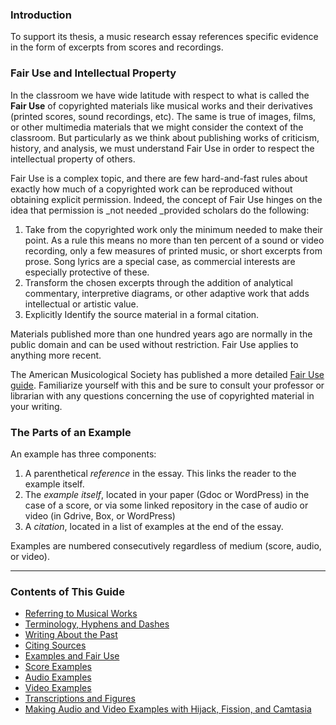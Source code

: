 ### Introduction

To support its thesis, a music research essay references specific evidence in the form of excerpts from scores and recordings.

### Fair Use and Intellectual Property

In the classroom we have wide latitude with respect to what is called the **Fair Use** of copyrighted materials like musical works and their derivatives (printed scores, sound recordings, etc). The same is true of images, films, or other multimedia materials that we might consider the context of the classroom. But particularly as we think about publishing works of criticism, history, and analysis, we must understand Fair Use in order to respect the intellectual property of others.

Fair Use is a complex topic, and there are few hard-and-fast rules about exactly how much of a copyrighted work can be reproduced without obtaining explicit permission. Indeed, the concept of Fair Use hinges on the idea that permission is _not needed _provided scholars do the following:

1. Take from the copyrighted work only the minimum needed to make their point. As a rule this means no more than ten percent of a sound or video recording, only a few measures of printed music, or short excerpts from prose. Song lyrics are a special case, as commercial interests are especially protective of these.
2. Transform the chosen excerpts through the addition of analytical commentary, interpretive diagrams, or other adaptive work that adds intellectual or artistic value.
3. Explicitly Identify the source material in a formal citation. 

Materials published more than one hundred years ago are normally in the public domain and can be used without restriction. Fair Use applies to anything more recent.  

The American Musicological Society has published a more detailed [Fair Use guide](https://drive.google.com/file/d/1jOVB9BDb7nCCR9Fqa7OQ3kk9jLxDy5U0/view?usp=sharing). Familiarize yourself with this and be sure to consult your professor or librarian with any questions concerning the use of copyrighted material in your writing.

### The Parts of an Example

An example has three components:

1. A parenthetical _reference_ in the essay. This links the reader to the example itself.
2. The _example_ _itself_, located in your paper (Gdoc or WordPress) in the case of a score, or via some linked repository in the case of audio or video (in Gdrive, Box, or WordPress)
3. A _citation_, located in a list of examples at the end of the essay. 

Examples are numbered consecutively regardless of medium (score, audio, or video).

-----

### Contents of This Guide

- [Referring to Musical Works](1_works.md)
- [Terminology, Hyphens and Dashes](2_terms.md)
- [Writing About the Past](3_past.md)
- [Citing Sources](4_citing_sources.md)
- [Examples and Fair Use](5_examples_intro.md)
- [Score Examples](6_score_example.md)
- [Audio Examples](7_audio_example.md)
- [Video Examples](8_video_example.md)
- [Transcriptions and Figures](9_transcriptions_figures.md)
- [Making Audio and Video Examples with Hijack, Fission, and Camtasia](../audio_video_guide.md)